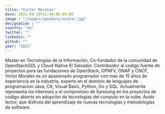```yaml
---
title: "Victor Morales"
date: 2021-09-10T12:40:06-05:00
image : "/images/speakers/avatar.jpg"
designation : ""
country: "mx"
twitter: ""
linkedin: ""
github: ""
year: "2021"
---
```


Master en Tecnologías de la Información, Co-fundador de la comunidad de OpenStackGDL y Cloud-Native El Salvador. Contribuidor al codigo fuente de proyectos para las fundaciones de OpenStack, OPNFV, ONAP y CNCF, Victor Morales es un apasionado programador con mas de 15 años de experiencia en la industria, experto en el dominio de lenguajes de programacion Java, C#, Visual Basic, Python, Go y SQL. Actualmente representa los intereses y el compromiso de Samsung en los proyectos de código abierto en adopción de tecnologías del computo en la nube. Ávido lector, que disfruta del aprendizaje de nuevas tecnologías y metodologías de software.